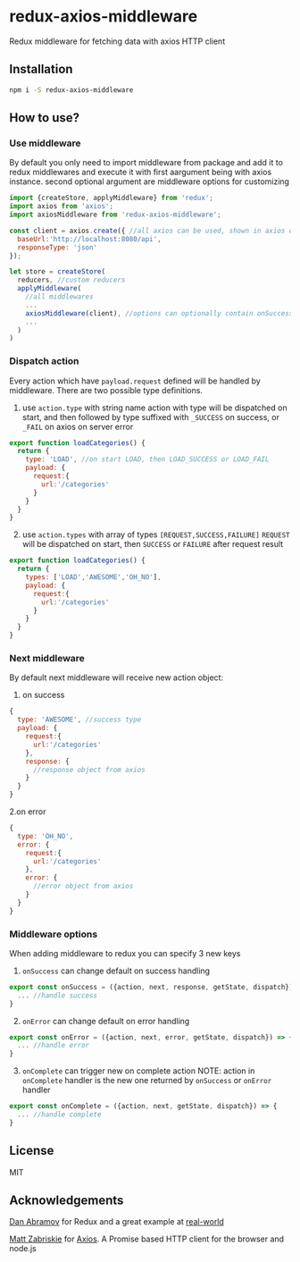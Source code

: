 # redux-axios-middleware

Redux middleware for fetching data with axios HTTP client

## Installation

```bash
npm i -S redux-axios-middleware
```

## How to use?

### Use middleware

By default you only need to import middleware from package and add it to redux middlewares
and execute it with first aargument being with axios instance. second optional argument are middleware
options for customizing

```javascript
import {createStore, applyMiddleware} from 'redux';
import axios from 'axios';
import axiosMiddleware from 'redux-axios-middleware';

const client = axios.create({ //all axios can be used, shown in axios documentation
  baseUrl:'http://localhost:8080/api',
  responseType: 'json'
});

let store = createStore(
  reducers, //custom reducers
  applyMiddleware(
    //all middlewares
    ...
    axiosMiddleware(client), //options can optionally contain onSuccess, onError, onComplete
    ...
  )
)
```

### Dispatch action

Every action which have `payload.request` defined will be handled by middleware. There are two possible type
definitions.

1. use `action.type` with string name
action with type will be dispatched on start, and then followed by type suffixed with `_SUCCESS` on success, or `_FAIL` on
axios on server error

```javascript
export function loadCategories() {
  return {
    type: 'LOAD', //on start LOAD, then LOAD_SUCCESS or LOAD_FAIL
    payload: {
      request:{
        url:'/categories'
      }
    }
  }
}
```


2. use `action.types` with array of types `[REQUEST,SUCCESS,FAILURE]`
`REQUEST` will be dispatched on start, then `SUCCESS` or `FAILURE` after request result

```javascript
export function loadCategories() {
  return {
    types: ['LOAD','AWESOME','OH_NO'],
    payload: {
      request:{
        url:'/categories'
      }
    }
  }
}
```

### Next middleware

By default next middleware will receive new action object:

1. on success
```javascript
{
  type: 'AWESOME', //success type
  payload: {
    request:{
      url:'/categories'
    },
    response: {
      //response object from axios
    }
  }
}
```

2.on error

```javascript
{
  type: 'OH_NO',
  error: {
    request:{
      url:'/categories'
    },
    error: {
      //error object from axios
    }
  }
}
```

### Middleware options

When adding middleware to redux you can specify 3 new keys

1. `onSuccess` can change default on success handling
```javascript
export const onSuccess = ({action, next, response, getState, dispatch}) => {
  ... //handle success
}
```

2. `onError` can change default on error handling
```javascript
export const onError = ({action, next, error, getState, dispatch}) => {
  ... //handle error
}
```

3. `onComplete` can trigger new on complete action
NOTE: action in `onComplete` handler is the new one returned by `onSuccess` or `onError` handler
```javascript
export const onComplete = ({action, next, getState, dispatch}) => {
  ... //handle complete
}
```

## License

MIT

## Acknowledgements

[Dan Abramov](https://github.com/gaearon) for Redux and a great example at [real-world](https://github.com/rackt/redux/blob/master/examples/real-world/middleware/api.js)

[Matt Zabriskie](https://github.com/mzabriskie) for [Axios](https://github.com/mzabriskie/axios). A Promise based HTTP client for the browser and node.js
